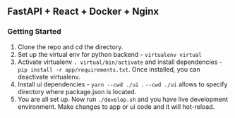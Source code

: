 ## FastAPI + React + Docker + Nginx

### Getting Started
1. Clone the repo and cd the directory.
2. Set up the virtual env for python backend - `virtualenv virtual`
3. Activate virtualenv `. virtual/bin/activate` and install dependencies - `pip install -r app/requirements.txt`. Once installed, you can deactivate virtualenv.
4. Install ui dependencies - `yarn --cwd ./ui `. `--cwd ./ui` allows to specify directory where package.json is located.
5. You are all set up. Now run `./develop.sh` and you have live development environment. Make changes to app or ui code and it will hot-reload.